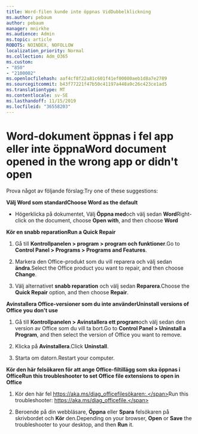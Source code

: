 ```yaml
---
title: Word-filen kunde inte öppnas VidDubbelklickning
ms.author: pebaum
author: pebaum
manager: mnirkhe
ms.audience: Admin
ms.topic: article
ROBOTS: NOINDEX, NOFOLLOW
localization_priority: Normal
ms.collection: Adm_O365
ms.custom:
- "850"
- "2100002"
ms.openlocfilehash: aaf4cf8f22a81c601f41ef00080aeb1d8a7e2789
ms.sourcegitcommit: b43f77221f47b50c41197a448a9c26c423ce1ad5
ms.translationtype: MT
ms.contentlocale: sv-SE
ms.lasthandoff: 11/15/2019
ms.locfileid: "36558203"
---
```

# <a name="word-document-opened-in-the-wrong-app-or-didnt-open"></a><span data-ttu-id="1781d-102">Word-dokument öppnas i fel app eller inte öppna</span><span class="sxs-lookup"><span data-stu-id="1781d-102">Word document opened in the wrong app or didn't open</span></span>

<span data-ttu-id="1781d-103">Prova något av följande förslag:</span><span class="sxs-lookup"><span data-stu-id="1781d-103">Try one of these suggestions:</span></span>

<span data-ttu-id="1781d-104">**Välj Word som standard**</span><span class="sxs-lookup"><span data-stu-id="1781d-104">**Choose Word as the default**</span></span>

- <span data-ttu-id="1781d-105">Högerklicka på dokumentet, Välj **Öppna med**och välj sedan **Word**</span><span class="sxs-lookup"><span data-stu-id="1781d-105">Right-click on the document, choose **Open with**, and then choose **Word**</span></span>

<span data-ttu-id="1781d-106">**Kör en snabb reparation**</span><span class="sxs-lookup"><span data-stu-id="1781d-106">**Run a Quick Repair**</span></span>

1. <span data-ttu-id="1781d-107">Gå till **Kontrollpanelen > program > program och funktioner**.</span><span class="sxs-lookup"><span data-stu-id="1781d-107">Go to **Control Panel > Programs > Programs and Features**.</span></span>

2. <span data-ttu-id="1781d-108">Markera den Office-produkt som du vill reparera och välj sedan **ändra**.</span><span class="sxs-lookup"><span data-stu-id="1781d-108">Select the Office product you want to repair, and then choose **Change**.</span></span>

3. <span data-ttu-id="1781d-109">Välj alternativet **snabb reparation** och välj sedan **Reparera**.</span><span class="sxs-lookup"><span data-stu-id="1781d-109">Choose the **Quick Repair** option, and then choose **Repair**.</span></span>

<span data-ttu-id="1781d-110">**Avinstallera Office-versioner som du inte använder**</span><span class="sxs-lookup"><span data-stu-id="1781d-110">**Uninstall versions of Office you don't use**</span></span>

1. <span data-ttu-id="1781d-111">Gå till **Kontrollpanelen > Avinstallera ett program**och välj sedan den version av Office som du vill ta bort.</span><span class="sxs-lookup"><span data-stu-id="1781d-111">Go to **Control Panel > Uninstall a Program**, and then select the version of Office you want to remove.</span></span>

2. <span data-ttu-id="1781d-112">Klicka på **Avinstallera**.</span><span class="sxs-lookup"><span data-stu-id="1781d-112">Click **Uninstall**.</span></span>

3. <span data-ttu-id="1781d-113">Starta om datorn.</span><span class="sxs-lookup"><span data-stu-id="1781d-113">Restart your computer.</span></span>

<span data-ttu-id="1781d-114">**Kör den här felsökaren för att ange Office-filtillägg som ska öppnas i Office**</span><span class="sxs-lookup"><span data-stu-id="1781d-114">**Run this troubleshooter to set Office file extensions to open in Office**</span></span>

1. <span data-ttu-id="1781d-115">Kör den här fel https://aka.ms/diag_officefilesökaren:.</span><span class="sxs-lookup"><span data-stu-id="1781d-115">Run this troubleshooter: https://aka.ms/diag_officefile.</span></span>

2. <span data-ttu-id="1781d-116">Beroende på din webbläsare, **Öppna** eller **Spara** felsökaren på skrivbordet och **Kör** den.</span><span class="sxs-lookup"><span data-stu-id="1781d-116">Depending on your browser, **Open** or **Save** the troubleshooter to your desktop, and then **Run** it.</span></span>

